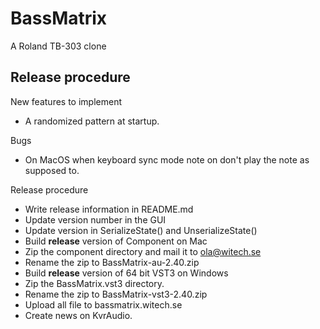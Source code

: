 # BassMatrix

A Roland TB-303 clone

## Release procedure

New features to implement

* A randomized pattern at startup.

Bugs

* On MacOS when keyboard sync mode note on don't play the note as supposed to.

Release procedure

* Write release information in README.md
* Update version number in the GUI
* Update version in SerializeState() and UnserializeState()
* Build **release** version of Component on Mac
* Zip the component directory and mail it to ola@witech.se
* Rename the zip to BassMatrix-au-2.40.zip
* Build **release** version of 64 bit VST3 on Windows
* Zip the BassMatrix.vst3 directory.
* Rename the zip to BassMatrix-vst3-2.40.zip
* Upload all file to bassmatrix.witech.se
* Create news on KvrAudio.
